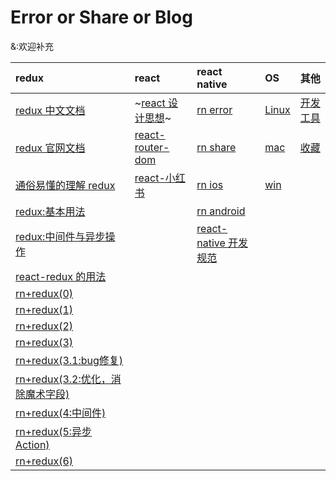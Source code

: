 # Error or Share or Blog
&:欢迎补充

| redux | react | react native | OS | 其他 |
|:---|:---|:---|:---|:---|
|[redux 中文文档][redux-doc]|~[react 设计思想][react-sjsx]~|[rn error][rn-error]|[Linux][linux]|[开发工具][dev]|
|[redux 官网文档][redux-cn]|[react-router-dom][react-router]|[rn share][rn-share]|[mac][mac]|[收藏][md]|
|[通俗易懂的理解 redux][redux-zhihu]|[react-小红书][react-small-book]|[rn ios][rn-ios]|[win][win]||
|[redux:基本用法][redux-start-one]||[rn android][rn-android]|||
|[redux:中间件与异步操作][redux-start-two]||[react-native 开发规范][rn-gf]|||
|[react-redux 的用法][redux-start-three]|||||
|[rn+redux(0)][rn-redux-0]|||||
|[rn+redux(1)][rn-redux-1]|||||
|[rn+redux(2)][rn-redux-2]|||||
|[rn+redux(3)][rn-redux-3]|||||
|[rn+redux(3.1:bug修复)][rn-redux-3.1]|||||
|[rn+redux(3.2:优化，消除魔术字段)][rn-redux-3.2]|||||
|[rn+redux(4:中间件)][rn-redux-4]|||||
|[rn+redux(5:异步Action)][rn-redux-5]|||||
|[rn+redux(6)][rn-redux-6]|||||

[linux]:./Linux
[dev]:./DevTools
[md]:./Collection
[mac]:./Mac
[win]:./Windows
[rn-ios]:./ReactNativeIOS
[rn-android]:./ReactNativeAndroid
[rn-share]:./ReactNativeShare
[rn-error]:./ReactNativeError
[redux-doc]: http://www.redux.org.cn/docs/basics/Reducers.html
[react-sjsx]:https://github.com/react-guide/react-basic
[redux-cn]:http://redux.js.org/
[redux-zhihu]:https://www.zhihu.com/question/41312576?sort=created
[redux-start-one]:http://www.ruanyifeng.com/blog/2016/09/redux_tutorial_part_one_basic_usages.html
[redux-start-two]:http://www.ruanyifeng.com/blog/2016/09/redux_tutorial_part_two_async_operations.html
[redux-start-three]:http://www.ruanyifeng.com/blog/2016/09/redux_tutorial_part_three_react-redux.html
[rn-gf]:https://github.com/sunyardTime/React-Native-CodeStyle
[rn-redux-0]:http://www.jianshu.com/p/f4409dd6b86e
[rn-redux-1]:http://www.jianshu.com/p/4ceff3bbb414
[rn-redux-2]:http://www.jianshu.com/p/adf8886f5408
[rn-redux-3]:http://www.jianshu.com/p/611fdc455e37
[rn-redux-3.1]:http://www.jianshu.com/p/96ecff28b87d
[rn-redux-3.2]:http://www.jianshu.com/p/dc835aa686f9
[rn-redux-4]:http://www.jianshu.com/p/109972339b54
[rn-redux-5]:http://www.jianshu.com/p/d7fadd77cbf5
[rn-redux-6]:http://www.jianshu.com/p/0bab91ba74dd
[react-router]:http://reacttraining.cn/core/guides/testing
[react-small-book]:https://github.com/huzidaha/react-naive-book





